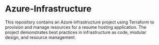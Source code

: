 # Azure-Infrastructure
This repository contains an Azure infrastructure project using Terraform to provision and manage resources for a resume hosting application. The project demonstrates best practices in infrastructure as code, modular design, and resource management.
